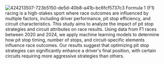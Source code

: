 ![424213507-723b5150-de5d-40b8-a41b-bc6fcf5737c3](https://github.com/user-attachments/assets/2cdad1fb-40e2-4c4a-b2db-d9636d96cbc1)
Formula 1 (F1) racing is a high-stakes sport where race outcomes are influenced by multiple factors, including driver performance, pit stop efficiency, and circuit characteristics. This study aims to analyze the impact of pit stop strategies and circuit attributes on race results. Using data from F1 races between 2020 and 2024, we apply machine learning models to determine how pit stop timing, number of stops, and circuit-specific elements influence race outcomes. Our results suggest that optimizing pit stop strategies can significantly enhance a driver's final position, with certain circuits requiring more aggressive strategies than others.

